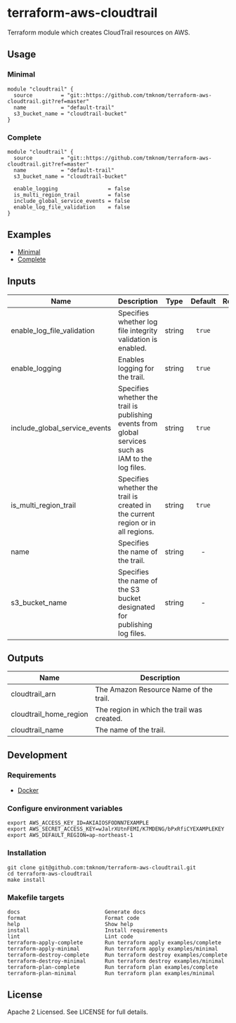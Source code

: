 # terraform-aws-cloudtrail

Terraform module which creates CloudTrail resources on AWS.

## Usage

### Minimal

```hcl
module "cloudtrail" {
  source         = "git::https://github.com/tmknom/terraform-aws-cloudtrail.git?ref=master"
  name           = "default-trail"
  s3_bucket_name = "cloudtrail-bucket"
}
```

### Complete

```hcl
module "cloudtrail" {
  source         = "git::https://github.com/tmknom/terraform-aws-cloudtrail.git?ref=master"
  name           = "default-trail"
  s3_bucket_name = "cloudtrail-bucket"

  enable_logging                = false
  is_multi_region_trail         = false
  include_global_service_events = false
  enable_log_file_validation    = false
}
```

## Examples

- [Minimal](https://github.com/tmknom/terraform-aws-cloudtrail/tree/master/examples/minimal)
- [Complete](https://github.com/tmknom/terraform-aws-cloudtrail/tree/master/examples/complete)

## Inputs

| Name | Description | Type | Default | Required |
|------|-------------|:----:|:-----:|:-----:|
| enable_log_file_validation | Specifies whether log file integrity validation is enabled. | string | `true` | no |
| enable_logging | Enables logging for the trail. | string | `true` | no |
| include_global_service_events | Specifies whether the trail is publishing events from global services such as IAM to the log files. | string | `true` | no |
| is_multi_region_trail | Specifies whether the trail is created in the current region or in all regions. | string | `true` | no |
| name | Specifies the name of the trail. | string | - | yes |
| s3_bucket_name | Specifies the name of the S3 bucket designated for publishing log files. | string | - | yes |

## Outputs

| Name | Description |
|------|-------------|
| cloudtrail_arn | The Amazon Resource Name of the trail. |
| cloudtrail_home_region | The region in which the trail was created. |
| cloudtrail_name | The name of the trail. |

## Development

### Requirements

- [Docker](https://www.docker.com/)

### Configure environment variables

```shell
export AWS_ACCESS_KEY_ID=AKIAIOSFODNN7EXAMPLE
export AWS_SECRET_ACCESS_KEY=wJalrXUtnFEMI/K7MDENG/bPxRfiCYEXAMPLEKEY
export AWS_DEFAULT_REGION=ap-northeast-1
```

### Installation

```shell
git clone git@github.com:tmknom/terraform-aws-cloudtrail.git
cd terraform-aws-cloudtrail
make install
```

### Makefile targets

```text
docs                           Generate docs
format                         Format code
help                           Show help
install                        Install requirements
lint                           Lint code
terraform-apply-complete       Run terraform apply examples/complete
terraform-apply-minimal        Run terraform apply examples/minimal
terraform-destroy-complete     Run terraform destroy examples/complete
terraform-destroy-minimal      Run terraform destroy examples/minimal
terraform-plan-complete        Run terraform plan examples/complete
terraform-plan-minimal         Run terraform plan examples/minimal
```

## License

Apache 2 Licensed. See LICENSE for full details.
